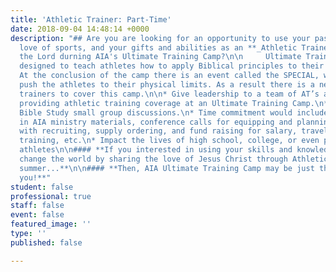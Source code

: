 ```yaml
---
title: 'Athletic Trainer: Part-Time'
date: 2018-09-04 14:48:14 +0000
description: "## Are you are looking for an opportunity to use your passion for God,
  love of sports, and your gifts and abilities as an **_Athletic Trainer_** to serve
  the Lord durning AIA's Ultimate Training Camp?\n\n     Ultimate Training Camp is
  designed to teach athletes how to apply Biblical principles to their athletic competition. 
  At the conclusion of the camp there is an event called the SPECIAL, which is designed to
  push the athletes to their physical limits. As a result there is a need for athletic
  trainers to cover this camp.\n\n* Give leadership to a team of AT’s and AT Students
  providing athletic training coverage at an Ultimate Training Camp.\n* Lead AT Team
  Bible Study small group discussions.\n* Time commitment would include: \n  * Training
  in AIA ministry materials, conference calls for equipping and planning, assisting
  with recruiting, supply ordering, and fund raising for salary, travel costs, ministry
  training, etc.\n* Impact the lives of high school, college, or even professional
  athletes\n\n#### **If you interested in using your skills and knowledge to help
  change the world by sharing the love of Jesus Christ through Athletic Training this
  summer...**\n\n#### **Then, AIA Ultimate Training Camp may be just the place for
  you!**"
student: false
professional: true
staff: false
event: false
featured_image: ''
type: ''
published: false

---
```

